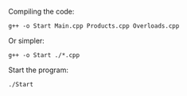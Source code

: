 Compiling the code:
```
g++ -o Start Main.cpp Products.cpp Overloads.cpp
```
Or simpler:
```
g++ -o Start ./*.cpp
```

Start the program:
```
./Start
```